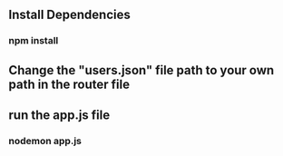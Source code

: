 ## Install Dependencies
### npm install

## Change the "users.json" file path to your own path in the router file

## run the app.js file
### nodemon app.js
